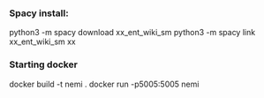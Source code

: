 ### Spacy install:

python3 -m spacy download xx_ent_wiki_sm
python3 -m spacy link xx_ent_wiki_sm xx


### Starting docker

docker build -t nemi .
docker run -p5005:5005 nemi
